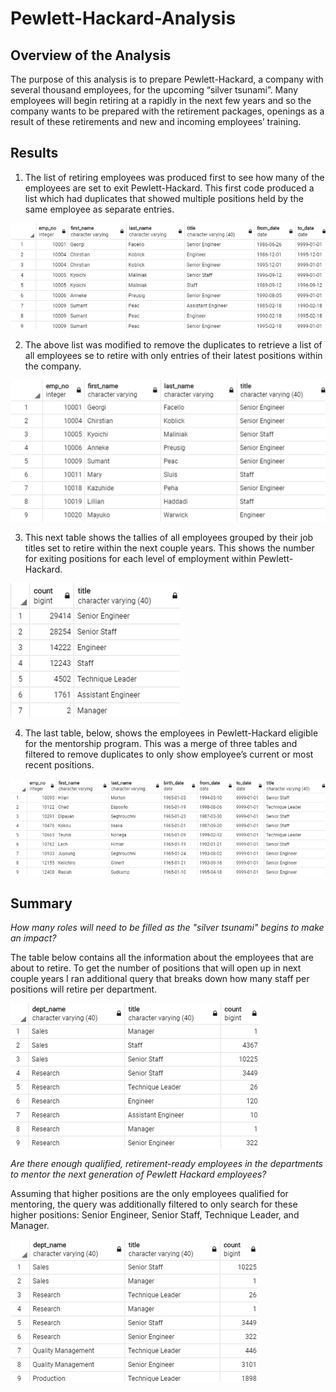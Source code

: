# Pewlett-Hackard-Analysis

## Overview of the Analysis

The purpose of this analysis is to prepare Pewlett-Hackard, a company with several thousand employees, for the upcoming “silver tsunami”. Many employees will begin retiring at a rapidly in the next few years and so the company wants to be prepared with the retirement packages, openings as a result of these retirements and new and incoming employees’ training. 


## Results

1. The list of retiring employees was produced first to see how many of the employees are set to exit Pewlett-Hackard. This first code produced a list which had duplicates that showed multiple positions held by the same employee as separate entries. 

![Pic]( https://github.com/msha789/Pewlett-Hackard-Analysis/blob/7f93813ba33832207e99c749fce9ccbcab5547f8/Screen%20Shot%202022-02-20%20at%202.06.15%20PM.png)

2.	The above list was modified to remove the duplicates to retrieve a list of all employees se to retire with only entries of their latest positions within the company. 

![Pic]( https://github.com/msha789/Pewlett-Hackard-Analysis/blob/7f93813ba33832207e99c749fce9ccbcab5547f8/Screen%20Shot%202022-02-20%20at%202.02.44%20PM.png)

3.	This next table shows the tallies of all employees grouped by their job titles set to retire within the next couple years. This shows the number for exiting positions for each level of employment within Pewlett-Hackard.

![Pic]( https://github.com/msha789/Pewlett-Hackard-Analysis/blob/7f93813ba33832207e99c749fce9ccbcab5547f8/Screen%20Shot%202022-02-20%20at%202.03.03%20PM.png) 

4.	The last table, below, shows the employees in Pewlett-Hackard eligible for the mentorship program. This was a merge of three tables and filtered to remove duplicates to only show employee’s current or most recent positions. 

![Pic]( https://github.com/msha789/Pewlett-Hackard-Analysis/blob/7f93813ba33832207e99c749fce9ccbcab5547f8/Screen%20Shot%202022-02-20%20at%202.03.19%20PM.png) 


## Summary

_How many roles will need to be filled as the "silver tsunami" begins to make an impact?_

The table below contains all the information about the employees that are about to retire.  To get the number of positions that will open up in next couple years I ran additional query that breaks down how many staff per positions will retire per department. 

![Pic]( https://github.com/msha789/Pewlett-Hackard-Analysis/blob/7f93813ba33832207e99c749fce9ccbcab5547f8/Screen%20Shot%202022-02-20%20at%202.03.48%20PM.png) 

_Are there enough qualified, retirement-ready employees in the departments to mentor the next generation of Pewlett Hackard employees?_

Assuming that higher positions are the only employees qualified for mentoring, the query was additionally filtered to only search for these higher positions: Senior Engineer, Senior Staff, Technique Leader, and Manager. 

![Pic]( https://github.com/msha789/Pewlett-Hackard-Analysis/blob/7f93813ba33832207e99c749fce9ccbcab5547f8/Screen%20Shot%202022-02-20%20at%202.04.35%20PM.png) 


